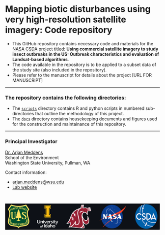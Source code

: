 # Mapping biotic disturbances using very high-resolution satellite imagery: Code repository

* This GitHub repository contains necessary code and materials for the [NASA CSDA](https://www.earthdata.nasa.gov/esds/csda) project titled: **Using commercial satellite imagery to study insect outbreaks in the US: Outbreak characteristics and evaluation of Landsat-based algorithms**.
* The code available in the repository is to be applied to a subset data of the study site (also included in the repository). 
* Please refer to the manuscript for details about the project [URL FOR MANUSCRIPT]  

<hr>

### The repository contains the following directories:
* The [`scripts`](scripts) directory contains R and python scripts in numbered sub-directories that outline the methodology of this project.
* The [`docs`](docs) directory contains housekeeping documents and figures used for the construction and maintainance of this repository.

----------------------------------------------------------
### Principal Investigator

[Dr. Arjan Meddens](https://environment.wsu.edu/arjan-meddens/)  
School of the Environment  
Washington State University, Pullman, WA


Contact information: 
* arjan.meddens@wsu.edu
* [Lab website](https://labs.wsu.edu/meddenslab/)

<br>

![Project institutions - banner](docs/ProjectInstitutionsBanner.png)  